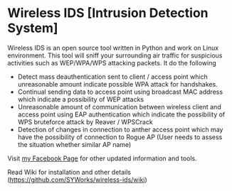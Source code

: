 Wireless IDS [Intrusion Detection System] 
=========================================

Wireless IDS is an open source tool written in Python and work on Linux environment. This tool will sniff your surrounding air traffic for suspicious activities such as WEP/WPA/WPS attacking packets. It do the following
* Detect mass deauthentication sent to client / access point which unreasonable amount indicate possible WPA attack for handshakes.
* Continual sending data to access point using broadcast MAC address which indicate a possibility of WEP attacks
* Unreasonable amount of communication between wireless client and access point using EAP authentication which indicate the possibility of WPS bruteforce attack by Reaver / WPSCrack
* Detection of changes in connection to anther access point which may have the possibility of connection to Rogue AP (User needs to assess the situation whether similar AP name)

Visit [my Facebook Page](https://www.facebook.com/pages/SYWorks-Programming/281645261863582) for other updated information and tools.

Read Wiki for installation and other details (https://github.com/SYWorks/wireless-ids/wiki)

